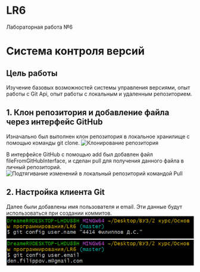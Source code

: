 # LR6
Лабораторная работа №6

# Система контроля версий

## Цель работы
Изучение базовых возможностей системы управления версиями, опыт работы с Git Api, опыт работы с локальным и удаленным репозиторием.

## 1. Клон репозитория и добавление файла через интерфейс GitHub

Изначально был выполнен клон репозитория в локальное хранилище с помощью команды git clone. ![Клонирование репозитория](1.png)

В интерфейсе GitHub с помощью add был добавлен файл fileFromGitHubInterface, и сделан pull для получения данного файла в личный репозиторий. ![Подтягивание изменений в локальный репозиторий командой Pull](4.png)

## 2. Настройка клиента Git

Далее были добавлены имя пользователя и email. Эти данные будут использоваться при создании коммитов. ![Настройка имени и email](screenshots/2.png) ![Настройка имени и email](screenshots/3.png)